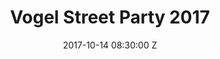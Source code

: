 ---
title: "Vogel Street Party 2017"
date: 2017-10-14 08:30:00 Z
categories:
    - valley_bluegrass
    - maryland
    - francisca_griffin
    - sam_mananza
    - barabajagal
    - person_will
parent: Gigs
audio: false
venue: Vogel Street
media:
    Valley Bluegrass:
        vid:   
            -   link: VQsiHV_D4Z8
            -   link: AlRW_jZCAHA
    Maryland:
        vid:
            -   link: 6Z4Rym6B0yA
    Francisca Griffin:
        vid:
            -   link: ZI_34Es6Crc
            -   link: CBpi62M7U4c
    Sam Mananza:
        vid:
            -   link: -o8jQBFkZXo
    Barabajagal:
        vid:
            -   link: _Hm-mHD2xsg
            -   link: DApoyCrDJ9Q
    Person Will:
        vid:
            -   link: 7l1hVJeCiog
            -   link: d5A8koY52GY
---